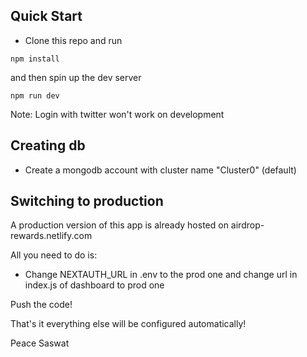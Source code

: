 ## Quick Start
- Clone this repo and run 

```
npm install
```

and then spin up the dev server

```
npm run dev
```

Note: Login with twitter won't work on development

## Creating db
- Create a mongodb account with cluster name "Cluster0" (default)

## Switching to production 
A production version of this app is already hosted on airdrop-rewards.netlify.com

All you need to do is:
- Change NEXTAUTH_URL in .env to the prod one and change url in index.js of dashboard to prod one

Push the code!

That's it everything else will be configured automatically!

Peace
Saswat
